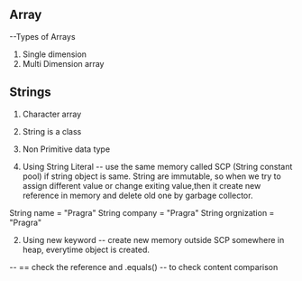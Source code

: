 ## Array
--Types of Arrays
1. Single dimension
2. Multi Dimension array


## Strings
1. Character array
2. String is a class
3. Non Primitive data type

1. Using String Literal -- use the same memory called SCP (String constant pool) if string object is same.
String are immutable, so when we try to assign different value or change exiting value,then it create new reference in memory
and delete old one by garbage collector.

String name = "Pragra"
String company = "Pragra"
String orgnization = "Pragra"

2. Using new keyword -- create new memory outside SCP somewhere in heap, everytime object is created.


-- == check the reference and .equals() -- to check content comparison
